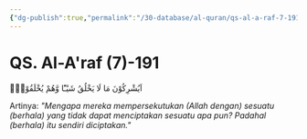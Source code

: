 ```yaml
---
{"dg-publish":true,"permalink":"/30-database/al-quran/qs-al-a-raf-7-191/"}
---
```



# QS. Al-A'raf (7)-191
اَيُشْرِكُوْنَ مَا لَا يَخْلُقُ شَيْـًٔا وَّهُمْ يُخْلَقُوْنَۖ 

Artinya: *"Mengapa mereka mempersekutukan (Allah dengan) sesuatu (berhala) yang tidak dapat menciptakan sesuatu apa pun? Padahal (berhala) itu sendiri diciptakan."*
